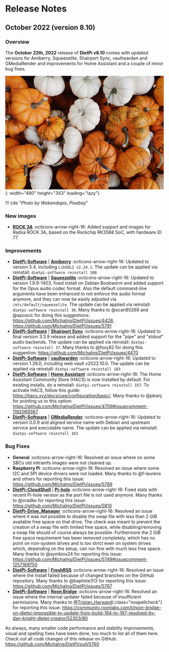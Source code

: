 # Release Notes

## October 2022 (version 8.10)

### Overview

The **October 22th, 2022** release of **DietPi v8.10** comes with updated versions for Amiberry, Squeezelite, Shairport Sync, vaultwarden and GMediaRender and improvements for Home Assistant and a couple of minor bug fixes.

![Pumpkins](../assets/images/dietpi-release-v8_10.jpg){: width="480" height="343" loading="lazy"}

!!! cite "*Photo by Wokandapix, Pixabay*"

### New images

- [**ROCK 3A**](../hardware.md#radxa) :octicons-arrow-right-16: Added support and images for Radxa ROCK 3A, based on the Rockchip RK3568 SoC, with hardware ID 77.

### Improvements

- [**DietPi-Software**](../dietpi_tools/software_installation.md#dietpi-software) | [**Amiberry**](../software/gaming.md#amiberry) :octicons-arrow-right-16: Updated to version 5.4, including `LibSDL2 v2.24.1`. The update can be applied via reinstall: `dietpi-software reinstall 108`
- [**DietPi-Software**](../dietpi_tools/software_installation.md#dietpi-software) | [**Squeezelite**](../software/media.md#squeezelite) :octicons-arrow-right-16: Updated to version 1.9.9-1403, fixed install on Debian Bookworm and added support for the Opus audio codec format. Also the default command-line arguments have been enhanced to not enforce the audio format anymore, and they can now be easily adjusted via `/etc/default/squeezelite`. The update can be applied via reinstall: `dietpi-software reinstall 36`. Many thanks to @scan80269 and @aposcic for doing this suggestions: <https://github.com/MichaIng/DietPi/issues/4428>, <https://github.com/MichaIng/DietPi/issues/5791>
- [**DietPi-Software**](../dietpi_tools/software_installation.md#dietpi-software) | [**Shairport Sync**](../software/media.md#shairport-sync) :octicons-arrow-right-16: Updated to final version 3.3.9 release and added support for the "pipe" and "stdout" audio backends. The update can be applied via reinstall: `dietpi-software reinstall 37`. Many thanks to @foxy82 for doing this suggestion: <https://github.com/MichaIng/DietPi/issues/4470>
- [**DietPi-Software**](../dietpi_tools/software_installation.md#dietpi-software) | [**vaultwarden**](../software/cloud.md#vaultwarden) :octicons-arrow-right-16: Updated to version 1.26.0, including web vault v2022.10.0. The update can be applied via reinstall: `dietpi-software reinstall 183`
- [**DietPi-Software**](../dietpi_tools/software_installation.md#dietpi-software) | [**Home Assistant**](../software/home_automation.md#home-assistant) :octicons-arrow-right-16: The Home Assistant Community Store (HACS) is now installed by default. For existing installs, do a reinstall: `dietpi-software reinstall 157`. To activate HACS, follow this guide: <https://hacs.xyz/docs/use/configuration/basic/>. Many thanks to @pbanj for pointing us to this option: <https://github.com/MichaIng/DietPi/issues/4709#issuecomment-1192069367>
- [**DietPi-Software**](../dietpi_tools/software_installation.md#dietpi-software) | [**GMediaRender**](../software/media.md#gmediarender) :octicons-arrow-right-16: Updated to version 0.0.9 and aligned service name with Debian and upstream service and executable name. The update can be applied via reinstall: `dietpi-software reinstall 163`

### Bug Fixes

- **General** :octicons-arrow-right-16: Resolved an issue where on some SBCs old initramfs images were not cleaned up.
- **Raspberry Pi** :octicons-arrow-right-16: Resolved an issue where some I2C and SPI device drivers were not loaded. Many thanks to @f-laurens and others for reporting this issue: <https://github.com/MichaIng/DietPi/issues/5789>
- [**DietPi-CloudShell**](../software/system_stats.md#dietpi-cloudshell) | [**Pi-hole**](../software/dns_servers.md#pi-hole) :octicons-arrow-right-16: Fixed stats with recent Pi-hole version as the port file is not used anymore. Many thanks to @oradke for reporting this issue: <https://github.com/MichaIng/DietPi/issues/5810>
- [**DietPi-Drive_Manager**](../dietpi_tools/system_configuration.md#dietpi-drive-manager) :octicons-arrow-right-16: Resolved an issue where it was not possible to disable the swap file with less than 2 GiB available free space on that drive. The check was meant to prevent the creation of a swap file with limited free space, while disabling/removing a swap file should of course always be possible. Furthermore the 2 GiB free space requirement has been removed completely, which has no point on non-system drives and is too strict even on system drives which, depending on the setup, can run fine with much less free space. Many thanks to @symbios24 for reporting this issue: <https://github.com/MichaIng/DietPi/issues/5749#issuecomment-1257169750>
- [**DietPi-Software**](../dietpi_tools/software_installation.md#dietpi-software) | [**FreshRSS**](../software/social.md#freshrss) :octicons-arrow-right-16: Resolved an issue where the install failed because of changed branches on the GitHub repository. Many thanks to @baptiste313 for reporting this issue: <https://github.com/MichaIng/DietPi/issues/5767>
- [**DietPi-Software**](../dietpi_tools/software_installation.md#dietpi-software) | [**Roon Bridge**](../software/media.md#roon-bridge) :octicons-arrow-right-16: Resolved an issue where the internal updater failed because of insufficient permissions. Many thanks to [@Tristan_Harward](https://community.roonlabs.com/u/tristan_harward){:class="nospellcheck"} for reporting this issue: <https://community.roonlabs.com/t/roon-bridge-on-dietpi-impossible-to-update-from-build-164-to-167-resolved-by-dan-knight-dietpi-creator/52303/80>

As always, many smaller code performance and stability improvements, visual and spelling fixes have been done, too much to list all of them here. Check out all code changes of this release on GitHub: <https://github.com/MichaIng/DietPi/pull/5760>
